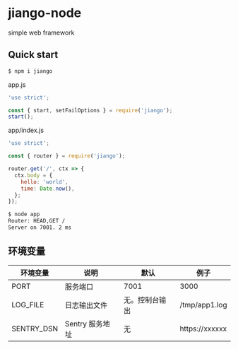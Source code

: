 # jiango-node
simple web framework

## Quick start

```bash
$ npm i jiango
```

app.js
```js
'use strict';

const { start, setFailOptions } = require('jiango');
start();
```

app/index.js
```js
'use strict';

const { router } = require('jiango');

router.get('/', ctx => {
  ctx.body = {
    hello: 'world',
    time: Date.now(),
  };
});
```

```bash
$ node app
Router: HEAD,GET /
Server on 7001. 2 ms
```

## 环境变量

| 环境变量 | 说明 | 默认 | 例子 |
| ------- | --- | --- | --- |
| PORT | 服务端口 | 7001 | 3000 |
| LOG_FILE | 日志输出文件 | 无。控制台输出 | /tmp/app1.log |
| SENTRY_DSN | Sentry 服务地址 | 无 | https://xxxxxx |
